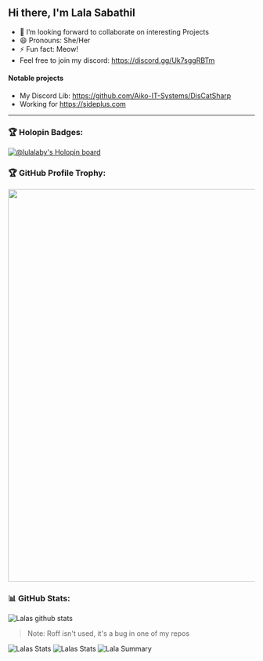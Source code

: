 ## Hi there, I'm Lala Sabathil

- 👯 I’m looking forward to collaborate on interesting Projects
- 😄 Pronouns: She/Her
- ⚡ Fun fact: Meow!
- Feel free to join my discord: https://discord.gg/Uk7sggRBTm

#### Notable projects
- My Discord Lib: https://github.com/Aiko-IT-Systems/DisCatSharp
- Working for https://sideplus.com

---

### 🏆 Holopin Badges:
[![@lulalaby's Holopin board](https://holopin.io/api/user/board?user=lulalaby)](https://holopin.io/@lulalaby)
<br/>

### 🏆 GitHub Profile Trophy:
<a href="https://github.com/ryo-ma/github-profile-trophy">
  <img width=800 src="https://github-profile-trophy.vercel.app/?username=lulalaby&column=8&theme=discord&no-frame=true&no-bg=true"/>
</a>


### 📊 GitHub Stats:
![Lalas github stats](https://github-readme-stats.vercel.app/api?username=lulalaby&theme=radical&show_icons=true&count_private=true)
  
 
 > Note: Roff isn't used, it's a bug in one of my repos
 
![Lalas Stats](https://github-profile-summary-cards.vercel.app/api/cards/repos-per-language?username=lulalaby&theme=solarized_dark)
![Lalas Stats](https://github-profile-summary-cards.vercel.app/api/cards/most-commit-language?username=lulalaby&theme=solarized_dark)
![Lala Summary](https://github-profile-summary-cards.vercel.app/api/cards/profile-details?username=lulalaby&theme=solarized_dark)
